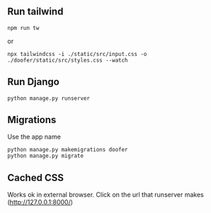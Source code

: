 ## Run tailwind
```
npm run tw
```

or

```
npx tailwindcss -i ./static/src/input.css -o ./doofer/static/src/styles.css --watch
```

## Run Django

```
python manage.py runserver
```

## Migrations

Use the app name

```
python manage.py makemigrations doofer
python manage.py migrate 
```

## Cached CSS

Works ok in external browser. Click on the url that runserver makes (http://127.0.0.1:8000/)